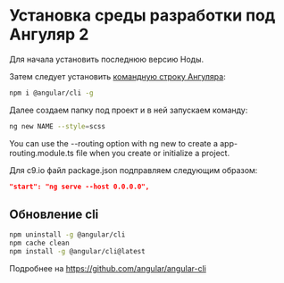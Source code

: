 Установка среды разработки под Ангуляр 2
=========================================

Для начала установить последнюю версию Ноды.

Затем следует установить [командную строку Ангуляра](https://www.npmjs.com/package/@angular/cli):

```bash
npm i @angular/cli -g
```

Далее создаем папку под проект и в ней запускаем команду:

```bash
ng new NAME --style=scss
```

You can use the --routing option with ng new to create a app-routing.module.ts file when you create or initialize a project.

Для c9.io файл package.json подправляем следующим образом:

```json
"start": "ng serve --host 0.0.0.0",
```

Обновление cli
--------------

```bash
npm uninstall -g @angular/cli
npm cache clean
npm install -g @angular/cli@latest
```

Подробнее на https://github.com/angular/angular-cli
